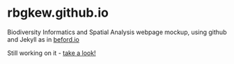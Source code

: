 # rbgkew.github.io
Biodiversity Informatics and Spatial Analysis webpage mockup, using github and Jekyll as in [beford.io](http://bedford.io)

Still working on it - [take a look!](https://rbgkew.github.io/)
